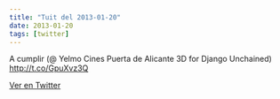 ```yaml
---
title: "Tuit del 2013-01-20"
date: 2013-01-20
tags: [twitter]
---
```


A cumplir (@ Yelmo Cines Puerta de Alicante 3D for Django Unchained) http://t.co/GpuXvz3Q



[Ver en Twitter](https://twitter.com/i/web/status/292787775399399424)

